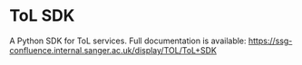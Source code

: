<!--
SPDX-FileCopyrightText: 2022 Genome Research Ltd.

SPDX-License-Identifier: MIT
-->

# ToL SDK

A Python SDK for ToL services. Full documentation is available:
https://ssg-confluence.internal.sanger.ac.uk/display/TOL/ToL+SDK
